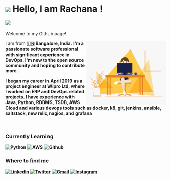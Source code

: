 <h1><img src="https://raw.githubusercontent.com/nixin72/nixin72/master/wave.gif" width="30"/> Hello, I am Rachana ! </h1>

![](https://visitor-badge.laobi.icu/badge?page_id=racsing.racsing) 

<p>Welcome to my Github page! </br></p>

<img align="right" alt="GIF" src="code.gif?raw=true" width="250" height="200" />
<p>I am from <b> 🇮🇳 Bangalore, India. I'm a passionate software professional with significant experience in DevOps. I'm new to the open source community and hoping to contribute more.</p>
<p>I began my career in April 2019 as a project engineer at Wipro Ltd, where I worked on ERP and DevOps related projects. I have experience with Java, Python, RDBMS, TSDB, AWS Cloud and various devops tools such as docker, k8, git, jenkins, ansible, saltstack, new relic,nagios, and grafana</p>


</br>
<h3>Currently Learning</h3>
  <img alt="Python" src="https://img.shields.io/badge/Python-FFD43B?style=for-the-badge&logo=python&logoColor=darkgreen" />
  <img alt="AWS" src="https://img.shields.io/badge/Amazon_AWS-FF9900?style=for-the-badge&logo=amazonaws&logoColor=white" />
  <img alt="Github" src="https://img.shields.io/badge/GitHub_Actions-2088FF?style=for-the-badge&logo=github-actions&logoColor=white" />


<h3>Where to find me</h3>
<p><a href="https://linkedin.com/in/racsing" target="_blank"><img alt="LinkedIn" src="https://img.shields.io/badge/linkedin-%230077B5.svg?&style=for-the-badge&logo=linkedin&logoColor=white" /></a> <a href="https://twitter.com/_rasingh" target="_blank"><img alt="Twitter" src="https://img.shields.io/badge/twitter-%231DA1F2.svg?&style=for-the-badge&logo=twitter&logoColor=white" /></a> <a href="mailto:rachanas.work@gmail.com" target="_blank"><img alt="Gmail" src="https://img.shields.io/badge/Gmail-D14836?style=for-the-badge&logo=gmail&logoColor=white" /></a> <a href="https://instagram.com/__rasingh" target="_blank"><img alt="Instagram" src="https://img.shields.io/badge/instagram-E6007A?style=for-the-badge&logo=instagram&logoColor=000" /></a>
</p>



